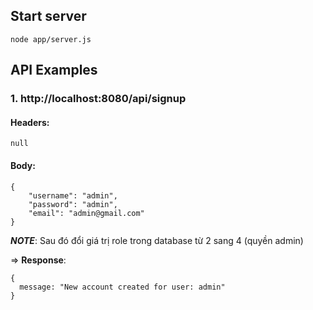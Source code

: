 ## Start server

```node app/server.js```
## API Examples

### 1. http://localhost:8080/api/signup
#### Headers:
```
null
```
#### Body:
```
{
    "username": "admin",
    "password": "admin",
    "email": "admin@gmail.com"
}
```

___NOTE___: Sau đó đổi giá trị role trong database từ 2 sang 4 (quyền admin)

=> __Response__: 
```
{
  message: "New account created for user: admin"
}
```


